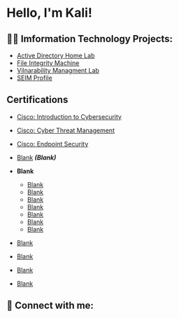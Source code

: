 <h1>Hello, I'm Kali! </h1>

<h2>👨‍💻 Imformation Technology Projects:</h2>

  - [Active Directory Home Lab](https://github.com/iamKali7)
  - [File Integrity Machine](https://github.com/iamKali7)
  - [Vilnarability Managment Lab](https://github.com/iamKali7)
  - [SEIM Profile](https://github.com/iamKali7)

<h2>  </h2>

<h2> Certifications </h2>

  - [Cisco: Introduction to Cybersecurity](https://www.credly.com/badges/dce732a6-ef36-4ca1-bf6c-eaa5dc0a394f/public_url)
  - [Cisco: Cyber Threat Management](https://www.credly.com/badges/dce732a6-ef36-4ca1-bf6c-eaa5dc0a394f/public_url)
  - [Cisco: Endpoint Security](https://www.credly.com/badges/dce732a6-ef36-4ca1-bf6c-eaa5dc0a394f/public_url)

  - [Blank](Blank) <b><i>(Blank)</b></i>
- <b>Blank</b>
  - [Blank](Blank)
  - [Blank](Blank)
  - [Blank](Blank)
  - [Blank](Blank)
  - [Blank](Blank)
  - [Blank](Blank)
  - [Blank](Blank)



- [Blank](Blank)
- [Blank](Blank)
- [Blank](Blank)
- [Blank](Blank)


<h2> 🤳 Connect with me:</h2>



<!--
**joshmadakor1/joshmadakor1** is a ✨ _special_ ✨ repository because its `README.md` (this file) appears on your GitHub profile.

Here are some ideas to get you started:

- 🔭 I’m currently working on ...
- 🌱 I’m currently learning ...
- 👯 I’m looking to collaborate on ...
- 🤔 I’m looking for help with ...
- 💬 Ask me about ...
- 📫 How to reach me: ...
- 😄 Pronouns: ...
- ⚡ Fun fact: ...
-->
